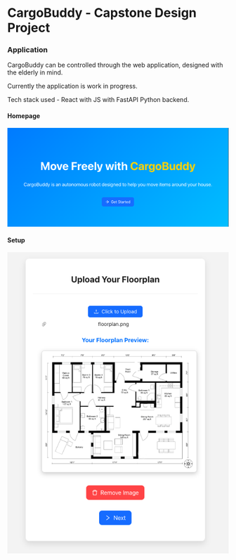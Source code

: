 # CargoBuddy - Capstone Design Project


### Application

CargoBuddy can be controlled through the web application, designed with the elderly in mind.

Currently the application is work in progress. 

Tech stack used - React with JS with FastAPI Python backend.

#### Homepage
![Alt text](image.png)

#### Setup
![Alt text](image-1.png)